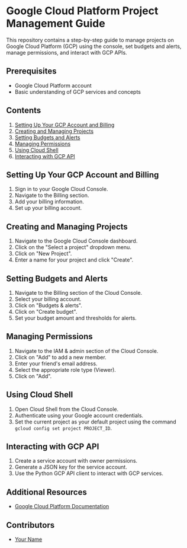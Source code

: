 # Google Cloud Platform Project Management Guide

This repository contains a step-by-step guide to manage projects on Google Cloud Platform (GCP) using the console, set budgets and alerts, manage permissions, and interact with GCP APIs.

## Prerequisites

- Google Cloud Platform account
- Basic understanding of GCP services and concepts

## Contents

1. [Setting Up Your GCP Account and Billing](#setting-up-your-gcp-account-and-billing)
2. [Creating and Managing Projects](#creating-and-managing-projects)
3. [Setting Budgets and Alerts](#setting-budgets-and-alerts)
4. [Managing Permissions](#managing-permissions)
5. [Using Cloud Shell](#using-cloud-shell)
6. [Interacting with GCP API](#interacting-with-gcp-api)

## Setting Up Your GCP Account and Billing

1. Sign in to your Google Cloud Console.
2. Navigate to the Billing section.
3. Add your billing information.
4. Set up your billing account.

## Creating and Managing Projects

1. Navigate to the Google Cloud Console dashboard.
2. Click on the "Select a project" dropdown menu.
3. Click on "New Project".
4. Enter a name for your project and click "Create".

## Setting Budgets and Alerts

1. Navigate to the Billing section of the Cloud Console.
2. Select your billing account.
3. Click on "Budgets & alerts".
4. Click on "Create budget".
5. Set your budget amount and thresholds for alerts.

## Managing Permissions

1. Navigate to the IAM & admin section of the Cloud Console.
2. Click on "Add" to add a new member.
3. Enter your friend's email address.
4. Select the appropriate role type (Viewer).
5. Click on "Add".

## Using Cloud Shell

1. Open Cloud Shell from the Cloud Console.
2. Authenticate using your Google account credentials.
3. Set the current project as your default project using the command `gcloud config set project PROJECT_ID`.

## Interacting with GCP API

1. Create a service account with owner permissions.
2. Generate a JSON key for the service account.
3. Use the Python GCP API client to interact with GCP services.

## Additional Resources

- [Google Cloud Platform Documentation](https://cloud.google.com/docs)

## Contributors

- [Your Name](https://github.com/yourusername)

